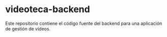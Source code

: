 # videoteca-backend
Este repositorio contiene el código fuente del backend para una aplicación de gestión de vídeos.
